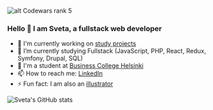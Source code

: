 ![alt Codewars rank 5](https://www.codewars.com/users/silmu/badges/small)
### Hello 👋 I am Sveta, a fullstack web developer

- 🚀 I'm currently working on [study projects](https://silmu.github.io/)
- 🌱 I’m currently studying Fullstack (JavaScript, PHP, React, Redux, Symfony, Drupal, SQL)
- 👾 I'm a student at [Business College Helsinki](https://www.bc.fi)
- 📫 How to reach me: [LinkedIn](https://www.linkedin.com/in/svetlana-raitina)
- ⚡ Fun fact: I am also an [illustrator](https://www.instagram.com/misori.art)

![Sveta's GitHub stats](https://github-readme-stats.vercel.app/api?username=silmu&show_icons=true&theme=radical)
